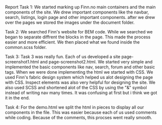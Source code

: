Report
Task 1: 
We started marking up Finn.no main containers and the main components of the site. We drew important components like the navbar, search, listings, login page and other important components.
after we drew over the pages we stored the images under the document folder.

Task 2:
We searched Finn's website for BEM code. While we searched we began to separate diffrent the blocks in the page. This made the process easier and more efficient. We then placed what we found inside the common.scss folder.  

Task 3: 
Task 3 was really fun. Each of us developed a site page-screenshot1.html and page-screenshot2.html. We started very simple and implemented the basic components like nav, search, forum and other basic tags. 
When we were done implementing the html we started with CSS. We used Finn's fabric design system which helped us alot designing the page with CSS. Inspect elements was also very helpful for designing the site.
We also used SCSS and shortened alot of the CSS by using the "&" symbol instead of writing nav many times. It was confusing at first but i think we got it in the end.

Task 4:
For the demo.html we split the html in pieces to display all our components in the file. This was easier because each of us used comments while coding. Because of the comments, this procses went really smooth.

